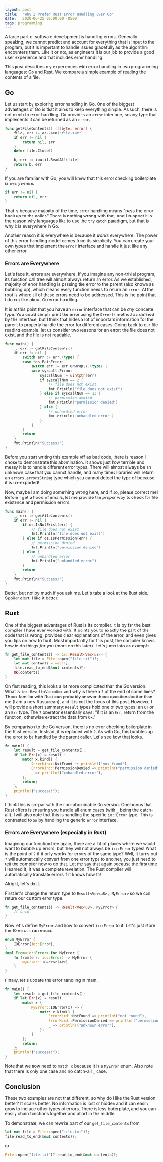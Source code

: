 ```yaml
---
layout: post
title:  "Why I Prefer Rust Error Handling Over Go"
date:   2020-06-25 00:00:00 -0500
tags: programming
---
```

A large part of software development is handling errors. Generally
speaking, we cannot predict and account for everything that is
input to the program, but it is important to handle issues
gracefully as the algorithm encounters them. Like it or not, as
engineers it is our job to provide a good user experience and that
includes error handling.

This post describes my experiences with error handling in two
programming languages: Go and Rust. We compare a simple example
of reading the contents of a file.

## Go
Let us start by exploring error handling in Go. One of the biggest
advantages of Go is that it aims to keep everything simple. As such,
there is not much to error handling. Go provides an `error` interface,
so any type that implements it can be returned as an `error`.

```go
func getFileContents() ([]byte, error) {
    file, err := os.Open("file.txt")
    if err != nil {
        return nil, err
    }
    defer file.Close()

    b, err := ioutil.ReadAll(file)
    return b, err
}
```

If you are familiar with Go, you will know that this error checking
boilerplate is *everywhere*.

```go
if err != nil {
    return nil, err
}
```

That is because majority of the time, error handling means "pass the
error back up to the caller." There is nothing wrong with that, and
I suspect it is the reason why languages like to use the `try` `catch`
paradigm, but that is why it is everywhere in Go.

Another reason it is everywhere is because it *works* everywhere.
The power of this error handling model comes from its simplicity.
You can create your own types that implement the `error` interface
and handle it just like any other error.

### Errors are Everywhere
Let's face it, errors are everywhere. If you imagine any non-trivial
program, its function call tree will almost always return an error.
As we established, majority of error handling is passing the error
to the parent (also known as bubbling up), which means every function
needs to return an `error`. At the root is where all of these errors need
to be addressed. This is the point that I do not like about Go error handling.

It is at this point that you have an `error` interface that can be
*any* concrete type.  You could simply print the error using the
`Error()` method as defined by the interface, but I think that hides
a lot of important information for the parent to properly handle
the error for different cases. Going back to our file reading
example, let us consider two reasons for an error: the file does not
exist, and the file is not readable.

```go
func main() {
    _, err := getFileContents()
    if err != nil {
        switch err := err.(type) {
        case *os.PathError:
            switch err := err.Unwrap().(type) {
            case syscall.Errno:
                syscallNum := uintptr(err)
                if syscallNum == 2 {
                    // file does not exist
                    fmt.Println("file does not exist")
                } else if syscallNum == 13 {
                    // permission denied
                    fmt.Println("permission denied")
                } else {
                    // unhandled error
                    fmt.Println("unhandled error")
                }
            }
        }
        return
    }
    fmt.Println("Success!")
}
```

Before you start writing this example off as bad code, there is
reason I chose to demonstrate this abomination.  It shows just how
terrible and messy it is to handle different error types. There
will almost always be an unknown case that you cannot handle, and
many times libraries will return an `errors.errorsString` type which
you cannot detect the type of because it is un-exported!

Now, maybe I am doing something wrong here, and if so, please correct me!
Before I get a flood of emails, let me provide the *proper* way to
check for file existence and permission errors.

```go
func main() {
    _, err := getFileContents()
    if err != nil {
        if os.IsNotExist(err) {
            // file does not exist
            fmt.Println("file does not exist")
        } else if os.IsPermission(err) {
            // permission denied
            fmt.Println("permission denied")
        } else {
            // unhandled error
            fmt.Println("unhandled error")
        }
        return
    }
    fmt.Println("Success!")
}
```

Better, but not by much if you ask me. Let's take a look at the
Rust side. Spoiler alert: I like it better.

## Rust
One of the biggest advantages of Rust is its compiler. It is by far
the best compiler I have ever worked with. It points you to exactly
the part of the code that is wrong, provides clear explanations of
the error, and even gives you tips on how to fix it. Most
importantly for this post, the compiler knows how to do things *for*
you (more on this later). Let's jump into an example.

```rust
fn get_file_contents() -> io::Result<Vec<u8>> {
    let mut file = File::open("file.txt")?;
    let mut contents = vec![];
    file.read_to_end(&mut contents)?;
    Ok(contents)
}
```

On first reading, this looks a lot more complicated than the Go
version. What is `io::Result<Vec<u8>>` and why is there a `?` at
the end of some lines? Those familiar with Rust can probably answer
these questions better than me (I am a new Rustacean), and it is
not the focus of this post. However, I will provide a short summary:
`Result` types hold one of two types: an `Ok` or an `Err` type. The
`?` operator essentially says: "if it is an `Err`, return from the
function, otherwise extract the data from `Ok`."

By comparison to the Go version, there is no error checking boilerplate
in the Rust version. Instead, it is replaced with `?`. As with Go, this
bubbles up the error to be handled by the parent caller. Let's see how
that looks.

```rust
fn main() {
    let result = get_file_contents();
    if let Err(x) = result {
        match x.kind() {
            ErrorKind::NotFound => println!("not found"),
            ErrorKind::PermissionDenied => println!("permission denied"),
            _ => println!("unhandled error"),
        };
        return;
    };
    println!("success!");
}
```

I think this is on-par with the non-abominable Go version. One bonus
that Rust offers is ensuring you handle all enum cases (with `_`
being the catch-all). I will also note that this is handling the
specific `io::Error` type. This is contrasted to `Go` by handling
the generic `error` interface.

### Errors are Everywhere (especially in Rust)
Imagining our function tree again, there are a lot of places where
we would want to bubble up errors, but they will not always be `io::Error`
types! What is the point of `?` if it only works for errors of the same type?
Well, it turns out `?` will automatically convert from one error type to another,
you just need to tell the compiler how to do that. Let me say that again because
the first time I learned it, it was a complete revelation. The Rust compiler will
automatically translate errors if it knows how to!

Alright, let's do it.

First let's change the return type to `Result<Vec<u8>, MyError>`
so we can return our custom error type.
```rust
fn get_file_contents() -> Result<Vec<u8>, MyError> {
    // snip
}
```

Now let's define `MyError` and how to convert `io::Error` to it. Let's
just store the IO error in an enum.
```rust
enum MyError {
    IOError(io::Error),
}
impl From<io::Error> for MyError {
    fn from(err: io::Error) -> MyError {
        MyError::IOError(err)
    }
}
```

Finally, let's update the error handling in main.
```rust
fn main() {
    let result = get_file_contents();
    if let Err(x) = result {
        match x {
            MyError::IOError(x) => {
                match x.kind() {
                    ErrorKind::NotFound => println!("not found"),
                    ErrorKind::PermissionDenied => println!("permission denied"),
                    _ => println!("unknown error"),
                };
            }
        };
        return;
    };
    println!("success!");
}
```
Note that we now need to `match x` because it is a `MyError` enum. Also note that there
is only one case and no catch-all `_` case.

## Conclusion
These two examples are not that different, so why do I like the Rust
version better? It scales better. No information is lost or hidden
and it can easily grow to include other types of errors. There is less
boilerplate, and you can easily chain functions together and abort
in the middle.

To demonstrate, we can rewrite part of our `get_file_contents` from
```rust
let mut file = File::open("file.txt")?;
file.read_to_end(&mut contents)?;
```

to

```rust
File::open("file.txt")?.read_to_end(&mut contents)?;
```
